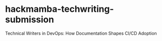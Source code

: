 # hackmamba-techwriting-submission
Technical Writers in DevOps: How Documentation Shapes CI/CD Adoption

